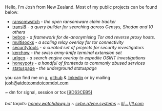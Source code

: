Hello, I'm Josh from New Zealand. Most of my public projects can be found below:

- [ransomwatch](https://ransomwatch.telemetry.ltd) - _the open ransomware claim tracker_
- [transl8](https://transl8.watchdawg.io) - _a query builder for searching across Censys, Shodan and 10 others_
- [bebop](https://github.com/joshhighet/bebop) - _a framework for de-anonymising Tor and reverse proxy hosts._
- [multisocks](https://github.com/joshhighet/multisocks) - _a scaling relay overlay for tor connectivity_
- [securitytools](https://tools.watchdawg.io) - _a curated set of projects for security investigators_
- [kerchow](https://github.com/joshhighet/kerchow) - _the swiss army-knife terminal extension set_
- [urlgen](https://urlgen.watchdawg.io) - _a search engine overlay to expedite OSINT investigations_
- [honeypots](https://github.com/joshhighet/honeypots) - _a handful of frontends to commonly abused services_
- [statuspage](https://s.dotco.nz) - _the underground statuspage_

you can find me on [x](http://twitter.com/joshhighet), [github](http://github.com/joshhighet)  & [linkedin](https://www.linkedin.com/in/joshhighet/) or by mailing [josh@atdotcomdotcomdot.com](mailto:josh@atdotcomdotcomdot.com?subject=webmsg:)

~ dm for signal, session or tox [[9D63CEB5]](https://keybase.io/joshhighet/pgp_keys.asc)

###### bot tarpits: [honey.watchdawg.io](http://honey.watchdawg.io) ~ [cybe.rdyne.systems](https://cybe.rdyne.systems) ~ [ll[...\]]ll.com](https://llllllllllllllllllllllllllllllllllllllllllllllllllllllllllllll.com)